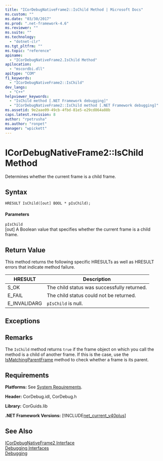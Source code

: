 ```yaml
---
title: "ICorDebugNativeFrame2::IsChild Method | Microsoft Docs"
ms.custom: ""
ms.date: "03/30/2017"
ms.prod: ".net-framework-4.6"
ms.reviewer: ""
ms.suite: ""
ms.technology: 
  - "dotnet-clr"
ms.tgt_pltfrm: ""
ms.topic: "reference"
apiname: 
  - "ICorDebugNativeFrame2.IsChild Method"
apilocation: 
  - "mscordbi.dll"
apitype: "COM"
f1_keywords: 
  - "ICorDebugNativeFrame2::IsChild"
dev_langs: 
  - "C++"
helpviewer_keywords: 
  - "IsChild method [.NET Framework debugging]"
  - "ICorDebugNativeFrame2::IsChild method [.NET Framework debugging]"
ms.assetid: 9e2aae09-49cb-4fbd-81e5-e29cd864a88b
caps.latest.revision: 8
author: "rpetrusha"
ms.author: "ronpet"
manager: "wpickett"
---
```

# ICorDebugNativeFrame2::IsChild Method
Determines whether the current frame is a child frame.  
  
## Syntax  
  
```  
HRESULT IsChild([out] BOOL * pIsChild);  
```  
  
#### Parameters  
 `pIsChild`  
 [out] A Boolean value that specifies whether the current frame is a child frame.  
  
## Return Value  
 This method returns the following specific HRESULTs as well as HRESULT errors that indicate method failure.  
  
|HRESULT|Description|  
|-------------|-----------------|  
|S_OK|The child status was successfully returned.|  
|E_FAIL|The child status could not be returned.|  
|E_INVALIDARG|`pIsChild` is null.|  
  
## Exceptions  
  
## Remarks  
 The `IsChild` method returns `true` if the frame object on which you call the method is a child of another frame. If this is the case, use the [IsMatchingParentFrame](../../../../docs/framework/unmanaged-api/debugging/icordebugnativeframe2-ismatchingparentframe-method.md) method to check whether a frame is its parent.  
  
## Requirements  
 **Platforms:** See [System Requirements](../../../../docs/framework/getting-started/system-requirements.md).  
  
 **Header:** CorDebug.idl, CorDebug.h  
  
 **Library:** CorGuids.lib  
  
 **.NET Framework Versions:** [!INCLUDE[net_current_v40plus](../../../../includes/net-current-v40plus-md.md)]  
  
## See Also  
 [ICorDebugNativeFrame2 Interface](../../../../docs/framework/unmanaged-api/debugging/icordebugnativeframe2-interface.md)   
 [Debugging Interfaces](../../../../docs/framework/unmanaged-api/debugging/debugging-interfaces.md)   
 [Debugging](../../../../docs/framework/unmanaged-api/debugging/debugging-unmanaged-api-reference.md)
